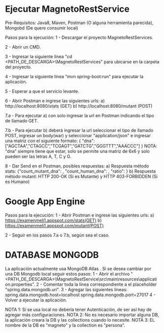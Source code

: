 # Ejecutar MagnetoRestService

Pre-Requisitos:
    Java8, Maven, Postman (O alguna herramienta parecida), Mongobd (De quere consumir local)

Pasos para la ejecución:
  1 - Descargar el proyecto MagnetoRestServices.

  2 - Abrir un CMD.

  3 - Ingresar la siguiente línea "cd <PATH_DE_DESCARGA>\MagnetoRestServices" para ubicarse en la carpeta del proyecto.

  4 - Ingresar la siguiente línea "mvn spring-boot:run" para ejecutar la aplicación.

  5 - Esperar a que el servicio levante.

  6 - Abrir Postman e ingrese las siguientes urls:
      a) http://localhost:8080/stats (GET)
      b) http://localhost:8080/mutant (POST)

  7.a - Para ejecutar a) con solo ingresar la url en Postman indicando el tipo de llamado GET.

  7.b - Para ejecutar b) deberá ingresar la url seleccionar el tipo de llamado POST, ingresar un body(war) y seleccionar "application/json" e ingresar una matriz con el siguiente formato:
      {
      "dna":["AGCTAA","CTAGCC","TCGAGT","GATCTG","GGGTTT","AAACCC"]
      }
      NOTA: "dna" siempre tiene que estar, solo se permite una matriz de 6x6 y solo pueden ser las letras A, T, C y G.

  8 - Dar Send en el Postman, posibles respuestas:
      a) Respuesta método stats: {"count_mutant_dna": <Cantidad de Mutantes>, "count_human_dna": <Cantidad de Humanos>, "ratio": <Ratio Mutantes-Humanos>}
      b) Respuesta método mutant: HTTP 200-OK (Si es Mutante) y HTTP 403-FORBIDDEN (Si es Humano)

# Google App Engine

Pasos para la ejecución:
  1 - Abrir Postman e ingrese las siguientes urls:
      a) https://examenmeli1.appspot.com/stats(GET)
      b) https://examenmeli1.appspot.com/mutant(POST)

  2 - Seguir en los pasos 7.a o 7.b, según sea el caso.

# DATABASE MONGODB
La aplicación actualmente usa MongoDB Atlas . Si se desea cambiar por una DB Mongodb local seguir estos pasos:
  1 - Abrir el archivo "<PATH_DE_DESCARGA>\MagnetoRestService\src\main\resources\application.properties".
  2 - Comentar toda la línea correspondiente a el placeholder "spring.data.mongodb.uri".
  3 - Agregar las siguientes líneas:
        spring.data.mongodb.host=localhost
        spring.data.mongodb.port=27017
  4 - Volver a ejecutar la aplicación.

NOTA 1: Si se usa local no debería tener Autenticación, de ser así hay de agregar más configuraciones.
NOTA 2: No es necesario importar alguna DB, la aplicación creara la DB y las collections cuando lo necesite.
NOTA 3: EL nombre de la DB es "magneto" y la collection es "persona".
